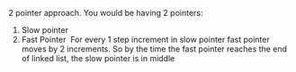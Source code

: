 2 pointer approach.
You would be having 2 pointers:
1. Slow pointer
2. Fast Pointer
​
For every 1 step increment in slow pointer fast pointer moves by 2 increments. So by the time the fast pointer reaches the end of linked list, the slow pointer is in middle